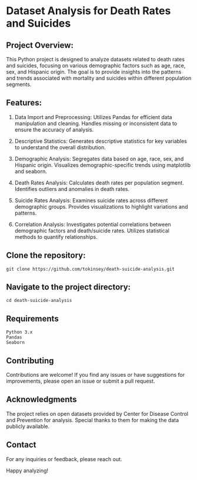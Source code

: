 # Dataset Analysis for Death Rates and Suicides

## Project Overview:
This Python project is designed to analyze datasets related to death rates and suicides, focusing on various demographic factors such as age, race, sex, and Hispanic origin. The goal is to provide insights into the patterns and trends associated with mortality and suicides within different population segments.

## Features:
1. Data Import and Preprocessing:
	Utilizes Pandas for efficient data manipulation and cleaning.
	Handles missing or inconsistent data to ensure the accuracy of analysis.

2. Descriptive Statistics:
	Generates descriptive statistics for key variables to understand the overall distribution.

3. Demographic Analysis:
	Segregates data based on age, race, sex, and Hispanic origin.
	Visualizes demographic-specific trends using matplotlib and seaborn.

4. Death Rates Analysis:
	Calculates death rates per population segment.
	Identifies outliers and anomalies in death rates.

5. Suicide Rates Analysis:
	Examines suicide rates across different demographic groups.
	Provides visualizations to highlight variations and patterns.

6. Correlation Analysis:
	Investigates potential correlations between demographic factors and death/suicide rates.
	Utilizes statistical methods to quantify relationships.

## Clone the repository:
	git clone https://github.com/tokinsey/death-suicide-analysis.git

## Navigate to the project directory:
	cd death-suicide-analysis

## Requirements
	Python 3.x
	Pandas
	Seaborn

## Contributing
Contributions are welcome! If you find any issues or have suggestions for improvements, please open an issue or submit a pull request.

## Acknowledgments
The project relies on open datasets provided by Center for Disease Control and Prevention for analysis. Special thanks to them for making the data publicly available.

## Contact
For any inquiries or feedback, please reach out.

Happy analyzing!
